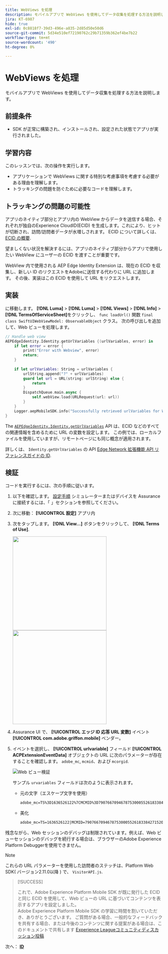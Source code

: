 ```yaml
---
title: WebViews を処理
description: モバイルアプリで WebViews を使用してデータ収集を処理する方法を説明します。
jira: KT-6987
hide: true
exl-id: 0c8818f7-39d3-496e-a835-2d85d50e50d6
source-git-commit: 5d34e510ef72190762c29b71359b362ef4be7b22
workflow-type: tm+mt
source-wordcount: '490'
ht-degree: 0%

---
```


# WebViews を処理

モバイルアプリで WebViews を使用してデータ収集を処理する方法を説明します。

## 前提条件

* SDK が正常に構築され、インストールされ、設定された状態でアプリが実行されました。

## 学習内容

このレッスンでは、次の操作を実行します。

* アプリケーションで WebViews に関する特別な考慮事項を考慮する必要がある理由を理解します。
* トラッキングの問題を防ぐために必要なコードを理解します。

## トラッキングの問題の可能性

アプリのネイティブ部分とアプリ内の WebView からデータを送信する場合、それぞれが独自のExperience CloudID(ECID) を生成します。これにより、ヒットが切断され、訪問/訪問者データが水増しされます。 ECID について詳しくは、 [ECID の概要](https://experienceleague.adobe.com/docs/experience-platform/identity/ecid.html?lang=en).

望ましくない状況を解決するには、アプリのネイティブ部分からアプリで使用したい WebView にユーザーの ECID を渡すことが重要です。

WebView 内で使用される AEP Edge Identity Extension は、現在の ECID を収集し、新しい ID のリクエストをAdobeに送信する代わりに URL に追加します。 その後、実装はこの ECID を使用して URL をリクエストします。

## 実装

に移動します。 **[!DNL Luma]** > **[!DNL Luma]** > **[!DNL Views]** > **[!DNL Info]** > **[!DNL TermsOfServiceSheet]**&#x200B;をクリックし、 `func loadUrl()` 関数 `final class SwiftUIWebViewModel: ObservableObject` クラス。 次の呼び出しを追加して、Web ビューを処理します。

```swift
// Handle web view
AEPEdgeIdentity.Identity.getUrlVariables {(urlVariables, error) in
    if let error = error {
        print("Error with Webview", error)
        return;
    }
    
    if let urlVariables: String = urlVariables {
        urlString.append("?" + urlVariables)
        guard let url = URL(string: urlString) else {
            return
        }
        DispatchQueue.main.async {
            self.webView.load(URLRequest(url: url))
        }
    }
    Logger.aepMobileSDK.info("Successfully retrieved urlVariables for WebView, final URL: \(urlString)")
}
```

The [`AEPEdgeIdentity.Identity.getUrlVariables`](https://developer.adobe.com/client-sdks/documentation/identity-for-edge-network/api-reference/#geturlvariables) API は、ECID などのすべての関連情報を含めるために URL の変数を設定します。 この例では、ローカルファイルを使用していますが、リモートページにも同じ概念が適用されます。

詳しくは、 `Identity.getUrlVariables` の API [Edge Network 拡張機能 API リファレンスガイドの ID](https://developer.adobe.com/client-sdks/documentation/identity-for-edge-network/api-reference/#geturlvariables).

## 検証

コードを実行するには、次の手順に従います。

1. 以下を確認します。 [設定手順](assurance.md#connecting-to-a-session) シミュレーターまたはデバイスを Assurance に接続するには、「 」セクションを参照してください。
1. 次に移動： **[!UICONTROL 設定]** アプリ内
1. 次をタップします。 **[!DNL View...]** ボタンをクリックして、 **[!DNL Terms of Use]**.

   <img src="./assets/tou1.png" width="300" /> <img src="./assets/tou2.png" width="300" />

1. Assurance UI で、 **[!UICONTROL エッジ ID 応答 URL 変数]** イベント **[!UICONTROL com.adobe.griffon.mobile]** ベンダー。
1. イベントを選択し、 **[!UICONTROL urlvariable]** フィールド **[!UICONTROL ACPExtensionEventData]** オブジェクトの URL に次のパラメーターが存在することを確認します。 `adobe_mc`, `mcmid`、および `mcorgid`.

   ![Web ビュー検証](assets/webview-validation.png)

   サンプル `urvariables` フィールドは次のように表示されます。

   * 元の文字（エスケープ文字を使用）

     ```html
     adobe_mc=TS%3D1636526122%7CMCMID%3D79076670946787530005526183384271520749%7CMCORGID%3D7ABB3E6A5A7491460A495D61%40AdobeOrg
     ```

   * 美化

     ```html
     adobe_mc=TS=1636526122|MCMID=79076670946787530005526183384271520749|MCORGID=7ABB3E6A5A7491460A495D61@AdobeOrg
     ```

残念ながら、Web セッションのデバッグは制限されています。例えば、Web ビューセッションのデバッグを続行する場合は、ブラウザーのAdobe Experience Platform Debuggerを使用できません。

>[!NOTE]
>
>これらの URL パラメーターを使用した訪問者のステッチは、Platform Web SDK( バージョン2.11.0以降 ) で、 `VisitorAPI.js`.


>[!SUCCESS]
>
>これで、Adobe Experience Platform Mobile SDK が既に発行した ECID と同じ ECID を使用して、Web ビューの URL に基づいてコンテンツを表示するアプリを設定しました。<br/>Adobe Experience Platform Mobile SDK の学習に時間を割いていただき、ありがとうございます。 ご質問がある場合、一般的なフィードバックを共有する場合、または今後のコンテンツに関する提案がある場合は、このドキュメントで共有します [Experience Leagueコミュニティディスカッション投稿](https://experienceleaguecommunities.adobe.com/t5/adobe-experience-platform-launch/tutorial-discussion-implement-adobe-experience-cloud-in-mobile/td-p/443796)

次へ： **[ID](identity.md)**
